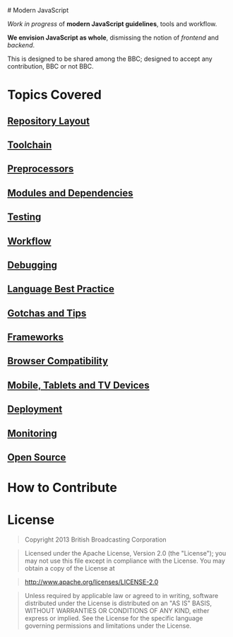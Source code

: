 # Modern JavaScript

*Work in progress* of **modern JavaScript guidelines**, tools and workflow.

**We envision JavaScript as whole**, dismissing the notion of *frontend* and *backend*.

This is designed to be shared among the BBC; designed to accept any contribution, BBC or not BBC.

# Topics Covered

## [Repository Layout](doc/layout.md)
## [Toolchain](doc/toolchain.md)
## [Preprocessors](doc/preprocessors.md)
## [Modules and Dependencies](doc/modules.md)
## [Testing](doc/testing.md)
## [Workflow](doc/workflow.md)
## [Debugging](doc/debugging.md)
## [Language Best Practice](doc/best-practice.md)
## [Gotchas and Tips](doc/gotchas.md)
## [Frameworks](doc/frameworks.md)
## [Browser Compatibility](doc/browsers.md)
## [Mobile, Tablets and TV Devices](doc/devices.md)
## [Deployment](doc/deployment.md)
## [Monitoring](doc/monitoring.md)
## [Open Source](doc/open-source.md)

# How to Contribute

# License

> Copyright 2013 British Broadcasting Corporation

> Licensed under the Apache License, Version 2.0 (the "License"); you may not use this file except in compliance with the License.
> You may obtain a copy of the License at

> http://www.apache.org/licenses/LICENSE-2.0

> Unless required by applicable law or agreed to in writing, software distributed under the License is distributed on an "AS IS" BASIS, WITHOUT WARRANTIES OR CONDITIONS OF ANY KIND, either express or implied.
> See the License for the specific language governing permissions and limitations under the License.